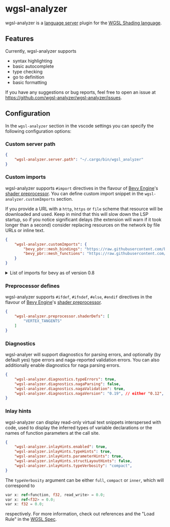# wgsl-analyzer

wgsl-analyzer is a [language server](https://microsoft.github.io/language-server-protocol/) plugin for the [WGSL Shading language](https://gpuweb.github.io/gpuweb/wgsl/).

## Features

Currently, wgsl-analyzer supports
- syntax highlighting
- basic autocomplete
- type checking
- go to definition
- basic formatting

If you have any suggestions or bug reports, feel free to open an issue at https://github.com/wgsl-analyzer/wgsl-analyzer/issues.

## Configuration

In the `wgsl-analyzer` section in the vscode settings you can specify the following configuration options:

### Custom server path

```json
{
    "wgsl-analyzer.server.path": "~/.cargo/bin/wgsl_analyzer"
}
```

### Custom imports

wgsl-analyzer supports `#import` directives in the flavour of [Bevy Engine](https://bevyengine.org)'s [shader preprocessor](https://bevyengine.org/news/bevy-0-6/#shader-imports). You can define custom import snippet in the `wgsl-analyzer.customImports` section.

If you provide a URL with a `http`, `https` or `file` scheme that resource will be downloaded and used. Keep in mind that this will slow down the LSP startup, so if you notice significant delays (the extension will warn if it took longer than a second) consider replacing resources on the network by file URLs or inline text.

```json
{
    "wgsl-analyzer.customImports": {
        "bevy_pbr::mesh_bindings": "https://raw.githubusercontent.com/bevyengine/bevy/v0.8.0/crates/bevy_pbr/src/render/mesh_bindings.wgsl",
        "bevy_pbr::mesh_functions": "https://raw.githubusercontent.com/bevyengine/bevy/v0.8.0/crates/bevy_pbr/src/render/mesh_functions.wgsl"
    }
}
```

<details>
<summary>
List of imports for bevy as of version 0.8
</summary>


_Generated using `rg define_import_path -g '*.wgsl' --sort path | sd '^([^:]*):#define_import_path (.*)' '        "$2": "https://raw.githubusercontent.com/bevyengine/bevy/v0.8.0/$1",'` inside the bevy folder_

```json
{
    "wgsl-analyzer.customImports": {
        "bevy_pbr::clustered_forward": "https://raw.githubusercontent.com/bevyengine/bevy/v0.8.0/crates/bevy_pbr/src/render/clustered_forward.wgsl",
        "bevy_pbr::mesh_bindings": "https://raw.githubusercontent.com/bevyengine/bevy/v0.8.0/crates/bevy_pbr/src/render/mesh_bindings.wgsl",
        "bevy_pbr::mesh_functions": "https://raw.githubusercontent.com/bevyengine/bevy/v0.8.0/crates/bevy_pbr/src/render/mesh_functions.wgsl",
        "bevy_pbr::mesh_types": "https://raw.githubusercontent.com/bevyengine/bevy/v0.8.0/crates/bevy_pbr/src/render/mesh_types.wgsl",
        "bevy_pbr::mesh_vertex_output": "https://raw.githubusercontent.com/bevyengine/bevy/v0.8.0/crates/bevy_pbr/src/render/mesh_vertex_output.wgsl",
        "bevy_pbr::mesh_view_bindings": "https://raw.githubusercontent.com/bevyengine/bevy/v0.8.0/crates/bevy_pbr/src/render/mesh_view_bindings.wgsl",
        "bevy_pbr::mesh_view_types": "https://raw.githubusercontent.com/bevyengine/bevy/v0.8.0/crates/bevy_pbr/src/render/mesh_view_types.wgsl",
        "bevy_pbr::pbr_bindings": "https://raw.githubusercontent.com/bevyengine/bevy/v0.8.0/crates/bevy_pbr/src/render/pbr_bindings.wgsl",
        "bevy_pbr::pbr_functions": "https://raw.githubusercontent.com/bevyengine/bevy/v0.8.0/crates/bevy_pbr/src/render/pbr_functions.wgsl",
        "bevy_pbr::lighting": "https://raw.githubusercontent.com/bevyengine/bevy/v0.8.0/crates/bevy_pbr/src/render/pbr_lighting.wgsl",
        "bevy_pbr::pbr_types": "https://raw.githubusercontent.com/bevyengine/bevy/v0.8.0/crates/bevy_pbr/src/render/pbr_types.wgsl",
        "bevy_pbr::shadows": "https://raw.githubusercontent.com/bevyengine/bevy/v0.8.0/crates/bevy_pbr/src/render/shadows.wgsl",
        "bevy_pbr::skinning": "https://raw.githubusercontent.com/bevyengine/bevy/v0.8.0/crates/bevy_pbr/src/render/skinning.wgsl",
        "bevy_pbr::utils": "https://raw.githubusercontent.com/bevyengine/bevy/v0.8.0/crates/bevy_pbr/src/render/utils.wgsl",
        "bevy_sprite::mesh2d_bindings": "https://raw.githubusercontent.com/bevyengine/bevy/v0.8.0/crates/bevy_sprite/src/mesh2d/mesh2d_bindings.wgsl",
        "bevy_sprite::mesh2d_functions": "https://raw.githubusercontent.com/bevyengine/bevy/v0.8.0/crates/bevy_sprite/src/mesh2d/mesh2d_functions.wgsl",
        "bevy_sprite::mesh2d_types": "https://raw.githubusercontent.com/bevyengine/bevy/v0.8.0/crates/bevy_sprite/src/mesh2d/mesh2d_types.wgsl",
        "bevy_sprite::mesh2d_vertex_output": "https://raw.githubusercontent.com/bevyengine/bevy/v0.8.0/crates/bevy_sprite/src/mesh2d/mesh2d_vertex_output.wgsl",
        "bevy_sprite::mesh2d_view_bindings": "https://raw.githubusercontent.com/bevyengine/bevy/v0.8.0/crates/bevy_sprite/src/mesh2d/mesh2d_view_bindings.wgsl",
        "bevy_sprite::mesh2d_view_types": "https://raw.githubusercontent.com/bevyengine/bevy/v0.8.0/crates/bevy_sprite/src/mesh2d/mesh2d_view_types.wgsl",

        // or alternatively for faster startup

        "bevy_pbr::clustered_forward": "file:///path/to/your/local/bevy/clone/crates/bevy_pbr/src/render/clustered_forward.wgsl",
        "bevy_pbr::mesh_bindings": "file:///path/to/your/local/bevy/clone/crates/bevy_pbr/src/render/mesh_bindings.wgsl",
        "bevy_pbr::mesh_functions": "file:///path/to/your/local/bevy/clone/crates/bevy_pbr/src/render/mesh_functions.wgsl",
        "bevy_pbr::mesh_types": "file:///path/to/your/local/bevy/clone/crates/bevy_pbr/src/render/mesh_types.wgsl",
        "bevy_pbr::mesh_vertex_output": "file:///path/to/your/local/bevy/clone/crates/bevy_pbr/src/render/mesh_vertex_output.wgsl",
        "bevy_pbr::mesh_view_bindings": "file:///path/to/your/local/bevy/clone/crates/bevy_pbr/src/render/mesh_view_bindings.wgsl",
        "bevy_pbr::mesh_view_types": "file:///path/to/your/local/bevy/clone/crates/bevy_pbr/src/render/mesh_view_types.wgsl",
        "bevy_pbr::pbr_bindings": "file:///path/to/your/local/bevy/clone/crates/bevy_pbr/src/render/pbr_bindings.wgsl",
        "bevy_pbr::pbr_functions": "file:///path/to/your/local/bevy/clone/crates/bevy_pbr/src/render/pbr_functions.wgsl",
        "bevy_pbr::lighting": "file:///path/to/your/local/bevy/clone/crates/bevy_pbr/src/render/pbr_lighting.wgsl",
        "bevy_pbr::pbr_types": "file:///path/to/your/local/bevy/clone/crates/bevy_pbr/src/render/pbr_types.wgsl",
        "bevy_pbr::shadows": "file:///path/to/your/local/bevy/clone/crates/bevy_pbr/src/render/shadows.wgsl",
        "bevy_pbr::skinning": "file:///path/to/your/local/bevy/clone/crates/bevy_pbr/src/render/skinning.wgsl",
        "bevy_pbr::utils": "file:///path/to/your/local/bevy/clone/crates/bevy_pbr/src/render/utils.wgsl",
        "bevy_sprite::mesh2d_bindings": "file:///path/to/your/local/bevy/clone/crates/bevy_sprite/src/mesh2d/mesh2d_bindings.wgsl",
        "bevy_sprite::mesh2d_functions": "file:///path/to/your/local/bevy/clone/crates/bevy_sprite/src/mesh2d/mesh2d_functions.wgsl",
        "bevy_sprite::mesh2d_types": "file:///path/to/your/local/bevy/clone/crates/bevy_sprite/src/mesh2d/mesh2d_types.wgsl",
        "bevy_sprite::mesh2d_vertex_output": "file:///path/to/your/local/bevy/clone/crates/bevy_sprite/src/mesh2d/mesh2d_vertex_output.wgsl",
        "bevy_sprite::mesh2d_view_bindings": "file:///path/to/your/local/bevy/clone/crates/bevy_sprite/src/mesh2d/mesh2d_view_bindings.wgsl",
        "bevy_sprite::mesh2d_view_types": "file:///path/to/your/local/bevy/clone/crates/bevy_sprite/src/mesh2d/mesh2d_view_types.wgsl"
    }
}
```
</details>

### Preprocessor defines

wgsl-analyzer supports `#ifdef`, `#ifndef`, `#else`, `#endif` directives in the flavour of [Bevy Engine](https://bevyengine.org)'s [shader preprocessor](https://bevyengine.org/news/bevy-0-6/#shader-imports).

```json
{
    "wgsl-analyzer.preprocessor.shaderDefs": [
        "VERTEX_TANGENTS"
    ]
}
```


### Diagnostics

wgsl-analyer will support diagnostics for parsing errors, and optionally (by default yes) type errors and naga-reported validation errors.
You can also additionally enable diagnostics for naga parsing errors.

```json
{
    "wgsl-analyzer.diagnostics.typeErrors": true,
    "wgsl-analyzer.diagnostics.nagaParsing": false,
    "wgsl-analyzer.diagnostics.nagaValidation": true,
    "wgsl-analyzer.diagnostics.nagaVersion": "0.19", // either "0.12", "0.13", "0.14", or "main"
}
```

### Inlay hints


wgsl-analyzer can display read-only virtual text snippets interspersed with code, used to display the inferred types of variable declarations or the names of function parameters at the call site.

```json
{
    "wgsl-analyzer.inlayHints.enabled": true,
    "wgsl-analyzer.inlayHints.typeHints": true,
    "wgsl-analyzer.inlayHints.parameterHints": true,
    "wgsl-analyzer.inlayHints.structLayoutHints": false,
    "wgsl-analyzer.inlayHints.typeVerbosity": "compact",
}
```

The `typeVerbosity` argument can be either `full`, `compact` or `inner`, which will correspond to
```rust
var x: ref<function, f32, read_write> = 0.0;
var x: ref<f32> = 0.0;
var x: f32 = 0.0;
```
respectively. For more information, check out references and the "Load Rule" in the [WGSL Spec](https://gpuweb.github.io/gpuweb/wgsl/#load-rule).

